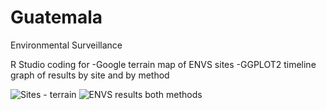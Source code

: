 # Guatemala
Environmental Surveillance

R Studio coding for 
-Google terrain map of ENVS sites
-GGPLOT2 timeline graph of results by site and by method

![Sites - terrain](https://raw.githubusercontent.com/kimkimroll/Guatemala_environmental_surveillance/master/guatemalafinal1.png)	![ENVS results both methods](https://raw.githubusercontent.com/kimkimroll/Guatemala_environmental_surveillance/199468c3a84f689bb47f49c176c89fa1c3fbe068/envs_results_both_methods.png)
